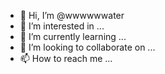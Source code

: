 - 👋 Hi, I’m @wwwwwwater
- 👀 I’m interested in ...
- 🌱 I’m currently learning ...
- 💞️ I’m looking to collaborate on ...
- 📫 How to reach me ...

<!---
wwwwwwater/wwwwwwater is a ✨ special ✨ repository because its `README.md` (this file) appears on your GitHub profile.
You can click the Preview link to take a look at your changes.
--->

